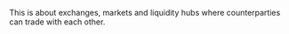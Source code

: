 This is about exchanges, markets and liquidity hubs where counterparties can trade with each other. 
